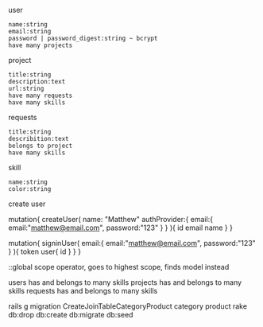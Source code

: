 user

    name:string
    email:string
    password | password_digest:string ~ bcrypt
    have many projects

project

    title:string
    description:text
    url:string
    have many requests
    have many skills

requests
    
    title:string
    describition:text
    belongs to project
    have many skills

skill

    name:string
    color:string


create user

mutation{
  createUser(
    name: "Matthew"
    authProvider:{
      email:{
        email:"matthew@email.com",
        password:"123"
      }
    }
  ){
    id
    email
    name
  }
}

mutation{
  signinUser(
    email:{
      email:"matthew@email.com",
      password:"123"
    }
  ){
    token
    user{
      id
    }
  }
}

::global scope operator, goes to highest scope, finds model instead


users has and belongs to many skills
projects has and belongs to many skills
requests has and belongs to many skills

rails g migration CreateJoinTableCategoryProduct category product
rake db:drop db:create db:migrate db:seed
